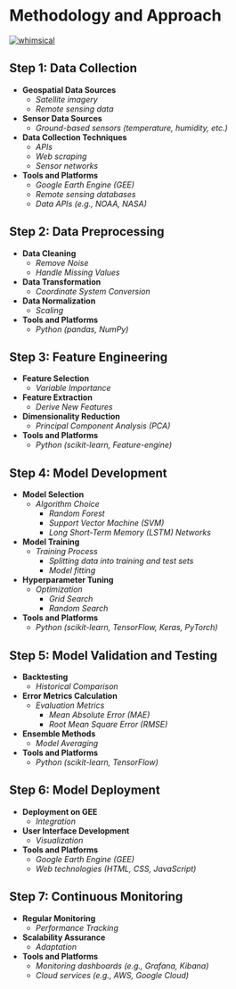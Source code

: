 # Methodology and Approach
[![whimsical](https://img.shields.io/badge/whimsical-purple)](https://whimsical.com/capstone-UuMQStzEKBGPTx68r7tfmm)

## Step 1: Data Collection
- **Geospatial Data Sources**
  - *Satellite imagery*
  - *Remote sensing data*
- **Sensor Data Sources**
  - *Ground-based sensors (temperature, humidity, etc.)*
- **Data Collection Techniques**
  - *APIs*
  - *Web scraping*
  - *Sensor networks*
- **Tools and Platforms**
  - *Google Earth Engine (GEE)*
  - *Remote sensing databases*
  - *Data APIs (e.g., NOAA, NASA)*

## Step 2: Data Preprocessing
- **Data Cleaning**
  - *Remove Noise*
  - *Handle Missing Values*
- **Data Transformation**
  - *Coordinate System Conversion*
- **Data Normalization**
  - *Scaling*
- **Tools and Platforms**
  - *Python (pandas, NumPy)*

## Step 3: Feature Engineering
- **Feature Selection**
  - *Variable Importance*
- **Feature Extraction**
  - *Derive New Features*
- **Dimensionality Reduction**
  - *Principal Component Analysis (PCA)*
- **Tools and Platforms**
  - *Python (scikit-learn, Feature-engine)*

## Step 4: Model Development
- **Model Selection**
  - *Algorithm Choice*
    - *Random Forest*
    - *Support Vector Machine (SVM)*
    - *Long Short-Term Memory (LSTM) Networks*
- **Model Training**
  - *Training Process*
    - *Splitting data into training and test sets*
    - *Model fitting*
- **Hyperparameter Tuning**
  - *Optimization*
    - *Grid Search*
    - *Random Search*
- **Tools and Platforms**
  - *Python (scikit-learn, TensorFlow, Keras, PyTorch)*

## Step 5: Model Validation and Testing
- **Backtesting**
  - *Historical Comparison*
- **Error Metrics Calculation**
  - *Evaluation Metrics*
    - *Mean Absolute Error (MAE)*
    - *Root Mean Square Error (RMSE)*
- **Ensemble Methods**
  - *Model Averaging*
- **Tools and Platforms**
  - *Python (scikit-learn, TensorFlow)*

## Step 6: Model Deployment
- **Deployment on GEE**
  - *Integration*
- **User Interface Development**
  - *Visualization*
- **Tools and Platforms**
  - *Google Earth Engine (GEE)*
  - *Web technologies (HTML, CSS, JavaScript)*

## Step 7: Continuous Monitoring
- **Regular Monitoring**
  - *Performance Tracking*
- **Scalability Assurance**
  - *Adaptation*
- **Tools and Platforms**
  - *Monitoring dashboards (e.g., Grafana, Kibana)*
  - *Cloud services (e.g., AWS, Google Cloud)*
